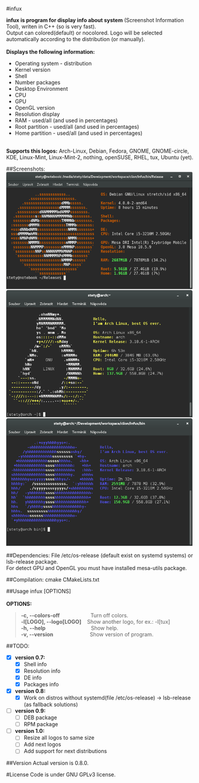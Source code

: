 #infux

**infux is program for display info about system** (Screenshot Information Tool), writen in C++ (so is very fast). <br>
Output can colored(default) or nocolored. Logo will be selected automatically according to the distribution (or manually).<br><br>
**Displays the following information:**
- Operating system - distribution
- Kernel version
- Shell
- Number packages
- Desktop Environment
- CPU
- GPU
- OpenGL version
- Resolution display
- RAM - used/all (and used in percentages)
- Root partition - used/all (and used in percentages)
- Home partition - used/all (and used in percentages)<br><br>

**Supports this logos:** Arch-Linux, Debian, Fedora, GNOME, GNOME-circle, KDE, Linux-Mint, Linux-Mint-2, nothing, openSUSE, RHEL, tux, Ubuntu (yet).<br>

##Screenshots:
<img src="https://raw.githubusercontent.com/petr-stety-stetka/infux/master/screenshots/screenshot-ubuntu-0.6.png" width="500px" /> 
<img src="https://raw.githubusercontent.com/petr-stety-stetka/infux/master/screenshots/screenshot-tux-0.5.png" width="500px" /> 
<img src="https://raw.githubusercontent.com/petr-stety-stetka/infux/master/screenshots/screenshot-fedora-0.5.png" width="500px" /> 

##Dependencies:
File /etc/os-release (default exist on systemd systems) or lsb-release package.<br>
For detect GPU and OpenGL you must have installed mesa-utils package.

##Compilation:
cmake CMakeLists.txt

##Usage
infux \[OPTIONS\] <br><br>
**OPTIONS:**<br>
>**-c, --colors-off** &nbsp;&nbsp;&nbsp;&nbsp;&nbsp;&nbsp;&nbsp;&nbsp;&nbsp;&nbsp;&nbsp;&nbsp;&nbsp;&nbsp;&nbsp;&nbsp;&nbsp;&nbsp;&nbsp;&nbsp;Turn off colors.<br>
>**-l[LOGO], --logo[LOGO]** &nbsp;&nbsp;&nbsp;Show another logo, for ex.: -l[tux]<br>
>**-h, --help** &nbsp;&nbsp;&nbsp;&nbsp;&nbsp;&nbsp;&nbsp;&nbsp;&nbsp;&nbsp;&nbsp;&nbsp;&nbsp;&nbsp;&nbsp;&nbsp;&nbsp;&nbsp;&nbsp;&nbsp;&nbsp;&nbsp;&nbsp;&nbsp;&nbsp;&nbsp;&nbsp;&nbsp;&nbsp;&nbsp;Show help.<br>
>**-v, --version** &nbsp;&nbsp;&nbsp;&nbsp;&nbsp;&nbsp;&nbsp;&nbsp;&nbsp;&nbsp;&nbsp;&nbsp;&nbsp;&nbsp;&nbsp;&nbsp;&nbsp;&nbsp;&nbsp;&nbsp;&nbsp;&nbsp;&nbsp;&nbsp;Show version of program.

##TODO:
- [x] **version 0.7:**<br>
  - [x] Shell info
  - [x] Resolution info
  - [x] DE info
  - [x] Packages info<br>

- [x] **version 0.8:**<br>
  - [x] Work on distros without systemd(file /etc/os-release) -> lsb-release (as fallback solutions)<br>

- [ ] **version 0.9:**<br>
  - [ ] DEB package<br>
  - [ ] RPM package<br>

- [ ] **version 1.0:**<br>
  - [ ] Resize all logos to same size
  - [ ] Add next logos
  - [ ] Add support for next distributions

##Version
Actual version is 0.8.0.

#License 
Code is under GNU GPLv3 license.
